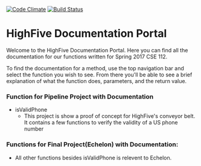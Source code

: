 [![Code Climate](https://codeclimate.com/repos/5924e95d804b6c0267000c85/badges/35a3d8d0d1a43d3416b3/gpa.svg)](https://codeclimate.com/repos/5924e95d804b6c0267000c85/feed) [![Build Status](https://travis-ci.com/AyyJ/highfive.svg?token=x183DZanFuyrq2ohNMWt&branch=master)](https://travis-ci.com/AyyJ/highfive)
# HighFive Documentation Portal

Welcome to the HighFive Documentation Portal. Here you can find all the documentation for our functions written for Spring 2017 CSE 112.

To find the documentation for a method, use the top navigation bar and select the function you wish to see. From there you'll be able to see a brief explanation of what the function does, parameters, and the return value.

### Function for Pipeline Project with Documentation
  * isValidPhone
    * This project is show a proof of concept for HighFive's conveyor belt. It contains a few functions to verify the validity of a US phone number

### Functions for Final Project(Echelon) with Documentation:
  * All other functions besides isValidPhone is relevent to Echelon.
